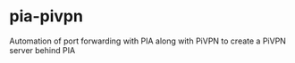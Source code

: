 # pia-pivpn
Automation of port forwarding with PIA along with PiVPN to create a PiVPN server behind PIA
